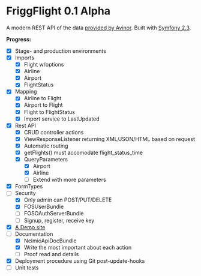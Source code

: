 FriggFlight 0.1 Alpha
========

A modern REST API of the data [provided by Avinor](http://www.avinor.no/avinor/trafikk/50_Flydata). Built with [Symfony 2.3](https://github.com/symfony/symfony).

**Progress:**

- [x] Stage- and production environments
- [x] Imports
    - [x] Flight w/options
    - [x] Airline
    - [x] Airport
    - [x] FlightStatus
- [x] Mapping
    - [x] Airline to Flight
    - [x] Airport to Flight
    - [x] Flight to FlightStatus
    - [x] Import service to LastUpdated
- [x] Rest API
    - [x] CRUD controller actions
    - [x] ViewResponseListener returning XML/JSON/HTML based on request
    - [x] Automatic routing
    - [x] getFlights() must accomodate flight_status_time
    - [x] QueryParameters
    	- [x] Airport
    	- [x] Airline
    	- [ ] Extend with more parameters
- [x] FormTypes
- [ ] Security
	- [x] Only admin can POST/PUT/DELETE 
    - [x] FOSUserBundle
    - [ ] FOSOAuthServerBundle
    - [ ] Signup, register, receive key
- [x] [A Demo site](http://www.flyapi.no/demo)
- [ ] Documentation
	- [x] NelmioApiDocBundle
	- [x] Write the most important about each action
	- [ ] Proof read and details
- [x] Deployment procedure using Git post-update-hooks
- [ ] Unit tests
